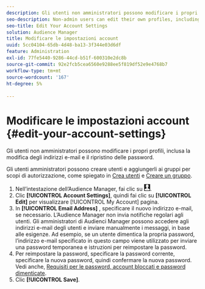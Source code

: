 ```yaml
---
description: Gli utenti non amministratori possono modificare i propri profili, inclusa la modifica degli indirizzi e-mail e il ripristino delle password.
seo-description: Non-admin users can edit their own profiles, including changing their email addresses and resetting their passwords.
seo-title: Edit Your Account Settings
solution: Audience Manager
title: Modificare le impostazioni account
uuid: 5cc04104-65db-4d48-ba13-3f344e03d6df
feature: Administration
exl-id: 77fe5440-9286-44cd-b51f-600310e2dc8b
source-git-commit: 92e2fcb5cea6560e9288ee5f819df52e9e4768b7
workflow-type: tm+mt
source-wordcount: '167'
ht-degree: 5%

---
```


# Modificare le impostazioni account {#edit-your-account-settings}

Gli utenti non amministratori possono modificare i propri profili, inclusa la modifica degli indirizzi e-mail e il ripristino delle password.

<!-- t_edit_account_settings.xml -->

Gli utenti amministratori possono creare utenti e aggiungerli ai gruppi per scopi di autorizzazione, come spiegato in [Crea utenti](../../features/administration/administration-overview.md#create-users) e [Creare un gruppo](../../features/administration/administration-overview.md#create-group).

1. Nell’intestazione dell’Audience Manager, fai clic su ![](assets/icon_profile.png).
1. Clic **[!UICONTROL Account Settings]**, quindi fai clic su **[!UICONTROL Edit]** per visualizzare [!UICONTROL My Account] pagina.
1. In **[!UICONTROL Email Address]** , specificare il nuovo indirizzo e-mail, se necessario. L’Audience Manager non invia notifiche regolari agli utenti. Gli amministratori di Audienci Manager possono accedere agli indirizzi e-mail degli utenti e inviare manualmente i messaggi, in base alle esigenze. Ad esempio, se un utente dimentica la propria password, l’indirizzo e-mail specificato in questo campo viene utilizzato per inviare una password temporanea e istruzioni per reimpostare la password.
1. Per reimpostare la password, specificare la password corrente, specificare la nuova password, quindi confermare la nuova password.
Vedi anche, [Requisiti per le password, account bloccati e password dimenticate](../../reference/password-requirements.md).
1. Clic **[!UICONTROL Save]**.
